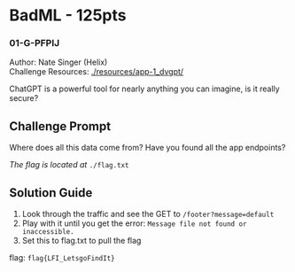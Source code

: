 # BadML - 125pts
### 01-G-PFPIJ
Author: Nate Singer (Helix)<br>
Challenge Resources: [./resources/app-1_dvgpt/](./resources/app-1_dvgpt/)

ChatGPT is a powerful tool for nearly anything you can imagine, is it really secure?

## Challenge Prompt
Where does all this data come from? Have you found all the app endpoints?

*The flag is located at* `./flag.txt`

## Solution Guide
1. Look through the traffic and see the GET to `/footer?message=default`
2. Play with it until you get the error: `Message file not found or inaccessible.`
3. Set this to flag.txt to pull the flag

flag: `flag{LFI_LetsgoFindIt}`
